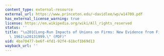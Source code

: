 ```yaml
---
content_type: external-resource
external_url: https://www.princeton.edu/~davidlee/wp/w14709.pdf
has_external_license_warning: true
license: https://en.wikipedia.org/wiki/All_rights_reserved
status: ''
title: "\u201CLong-Run Impacts of Unions on Firms: New Evidence from Financial Markets,\
  \ 1961\u20131999.\" (PDF)"
uid: 4ba70477-be6f-4fd1-92f4-61bcf1b69d13
wayback_url: ''
---
```

